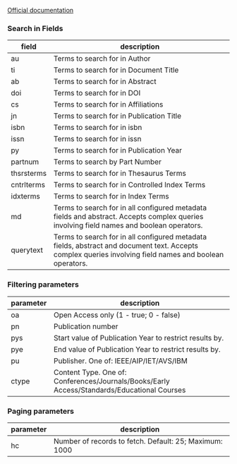 [Official documentation](http://ieeexplore.ieee.org/gateway/)

### Search in Fields 

| field	| description	|
|-----------|---------------|
| au	| Terms to search for in Author |
| ti	| Terms to search for in Document Title |
| ab	| Terms to search for in Abstract |
| doi	| Terms to search for in DOI |
| cs	| Terms to search for in Affiliations |
| jn	| Terms to search for in Publication Title |
| isbn	| Terms to search for in isbn |
| issn	| Terms to search for in issn |
| py	| Terms to search for in Publication Year |
| partnum	| Terms to search by Part Number |
| thsrsterms	| Terms to search for in Thesaurus Terms |
| cntrlterms	| Terms to search for in Controlled Index Terms |
| idxterms	| Terms to search for in Index Terms |
| md	| Terms to search for in all configured metadata fields and abstract. Accepts complex queries involving field names and boolean operators. |
| querytext	| Terms to search for in all configured metadata fields, abstract and document text. Accepts complex queries involving field names and boolean operators. |


### Filtering parameters

| parameter	| description	|
|-----------|---------------|
| oa	| Open Access only (1 - true; 0 - false) |
| pn	| Publication number |
| pys	| Start value of Publication Year to restrict results by. |
| pye	| End value of Publication Year to restrict results by. |
| pu	| Publisher. One of: IEEE/AIP/IET/AVS/IBM |
| ctype	| Content Type. One of: Conferences/Journals/Books/Early Access/Standards/Educational Courses |

### Paging parameters

| parameter	| description	|
|-----------|---------------|
| hc	| Number of records to fetch. Default: 25; Maximum: 1000 |